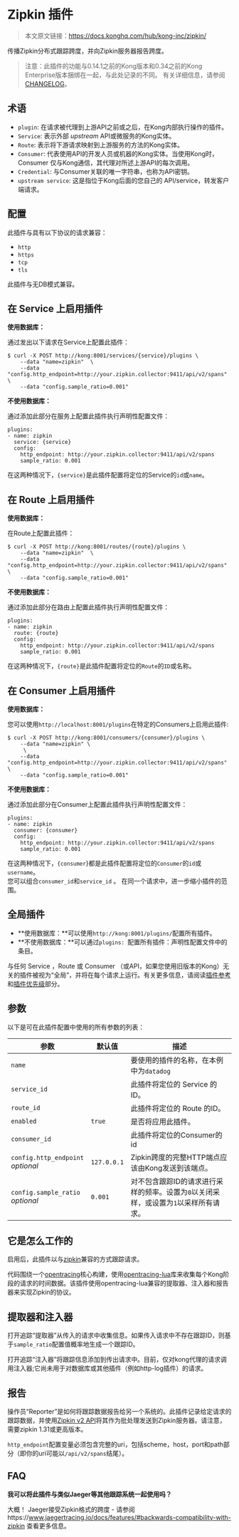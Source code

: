 # Zipkin 插件

> 本文原文链接：https://docs.konghq.com/hub/kong-inc/zipkin/

传播Zipkin分布式跟踪跨度，并向Zipkin服务器报告跨度。

> 注意：此插件的功能与0.14.1之前的Kong版本和0.34之前的Kong Enterprise版本捆绑在一起，与此处记录的不同。
有关详细信息，请参阅[CHANGELOG](https://github.com/Kong/kong/blob/master/CHANGELOG.md)。

## 术语

- `plugin`: 在请求被代理到上游API之前或之后，在Kong内部执行操作的插件。
- `Service`: 表示外部 *upstream* API或微服务的Kong实体。
- `Route`: 表示将下游请求映射到上游服务的方法的Kong实体。
- `Consumer`: 代表使用API的开发人员或机器的Kong实体。当使用Kong时，Consumer 仅与Kong通信，其代理对所述上游API的每次调用。
- `Credential`: 与Consumer关联的唯一字符串，也称为API密钥。
- `upstream service`: 这是指位于Kong后面的您自己的 API/service，转发客户端请求。

## 配置

此插件与具有以下协议的请求兼容：

- `http`
- `https`
- `tcp`
- `tls`

此插件与无DB模式兼容。

## 在 Service 上启用插件

**使用数据库：**

通过发出以下请求在Service上配置此插件：
```
$ curl -X POST http://kong:8001/services/{service}/plugins \
    --data "name=zipkin"  \
    --data "config.http_endpoint=http://your.zipkin.collector:9411/api/v2/spans" \
    --data "config.sample_ratio=0.001"
```

**不使用数据库：**

通过添加此部分在服务上配置此插件执行声明性配置文件：

```
plugins:
- name: zipkin
  service: {service}
  config: 
    http_endpoint: http://your.zipkin.collector:9411/api/v2/spans
    sample_ratio: 0.001
```
在这两种情况下，`{service}`是此插件配置将定位的Service的`id`或`name`。

## 在 Route 上启用插件

**使用数据库：**

在Route上配置此插件：

```
$ curl -X POST http://kong:8001/routes/{route}/plugins \
    --data "name=zipkin"  \
    --data "config.http_endpoint=http://your.zipkin.collector:9411/api/v2/spans" \
    --data "config.sample_ratio=0.001"
```

**不使用数据库：**

通过添加此部分在路由上配置此插件执行声明性配置文件：

```
plugins:
- name: zipkin
  route: {route}
  config: 
    http_endpoint: http://your.zipkin.collector:9411/api/v2/spans
    sample_ratio: 0.001
```

在这两种情况下，`{route}`是此插件配置将定位的`Route`的`ID`或名称。


## 在 Consumer 上启用插件

**使用数据库：**

您可以使用`http://localhost:8001/plugins`在特定的Consumers上启用此插件:

```
$ curl -X POST http://kong:8001/consumers/{consumer}/plugins \
    --data "name=zipkin" \
     \
    --data "config.http_endpoint=http://your.zipkin.collector:9411/api/v2/spans" \
    --data "config.sample_ratio=0.001"
```

**不使用数据库：**

通过添加此部分在Consumer上配置此插件执行声明性配置文件：

```
plugins:
- name: zipkin
  consumer: {consumer}
  config: 
    http_endpoint: http://your.zipkin.collector:9411/api/v2/spans
    sample_ratio: 0.001
```
在这两种情况下，`{consumer`}都是此插件配置将定位的`Consumer`的`id`或`username`。  
您可以组合`consumer_id`和`service_id` 。 
在同一个请求中，进一步缩小插件的范围。

## 全局插件

- **使用数据库：**可以使用`http://kong:8001/plugins/`配置所有插件。
- **不使用数据库：**可以通过`plugins: `配置所有插件：声明性配置文件中的条目。

与任何 Service ，Route 或 Consumer （或API，如果您使用旧版本的Kong）无关的插件被视为“全局”，并将在每个请求上运行。有关更多信息，请阅读[插件参考](https://docs.konghq.com/latest/admin-api/#add-plugin)和[插件优先级](https://docs.konghq.com/latest/admin-api/#precedence)部分。

## 参数

以下是可在此插件配置中使用的所有参数的列表：

| 参数 | 默认值 | 描述 |
| ---- | ------ | ---- |
| `name` |  |  要使用的插件的名称，在本例中为`datadog`  |
| `service_id` |  | 此插件将定位的 Service 的ID。|
| `route_id` |  |  此插件将定位的 Route 的ID。 |
| `enabled` |  `true` | 是否将应用此插件。  |
| `consumer_id` |  | 此插件将定位的Consumer的id  |
| `config.http_endpoint` <br> *optional* |  `127.0.0.1` | Zipkin跨度的完整HTTP端点应该由Kong发送到该端点。 |
| `config.sample_ratio` <br> *optional* | `0.001` | 对不包含跟踪ID的请求进行采样的频率。设置为`0`以关闭采样，或设置为`1`以采样所有请求。  |

## 它是怎么工作的

启用后，此插件以与[zipkin](https://zipkin.io/)兼容的方式跟踪请求。

代码围绕一个[opentracing](http://opentracing.io/)核心构建，使用[opentracing-lua](https://github.com/Kong/opentracing-lua)库来收集每个Kong阶段的请求的时间数据。该插件使用opentracing-lua兼容的提取器、注入器和报告器来实现Zipkin的协议。

## 提取器和注入器

打开追踪“提取器”从传入的请求中收集信息。如果传入请求中不存在跟踪ID，则基于`sample_ratio`配置值概率地生成一个跟踪ID。

打开追踪“注入器”将跟踪信息添加到传出请求中。目前，仅对kong代理的请求调用注入器;它尚未用于对数据库或其他插件（例如http-log插件）的请求。

## 报告

操作员“Reporter”是如何将跟踪数据报告给另一个系统的。此插件记录给定请求的跟踪数据，并使用[Zipkin v2 API](https://zipkin.io/zipkin-api/#/default/post_spans)将其作为批处理发送到Zipkin服务器。请注意，需要zipkin 1.31或更高版本。

`http_endpoint`配置变量必须包含完整的uri，包括scheme，host，port和path部分（即你的uri可能以`/api/v2/spans`结尾）。

## FAQ

**我可以将此插件与类似Jaeger等其他跟踪系统一起使用吗？**

大概！
Jaeger接受Zipkin格式的跨度 - 请参阅https://www.jaegertracing.io/docs/features/#backwards-compatibility-with-zipkin 查看更多信息。

